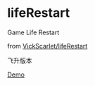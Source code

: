 # lifeRestart
Game Life Restart

from [VickScarlet/lifeRestart](https://github.com/VickScarlet/lifeRestart)

飞升版本




[Demo](https://liferestart)
